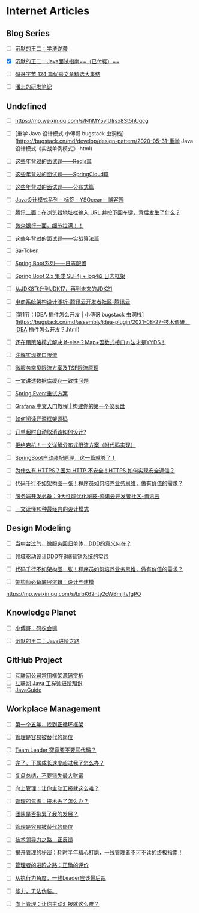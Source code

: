# Internet Articles

## Blog Series

- [ ] [沉默的王二：学渣逆袭](https://javabetter.cn/sidebar/sanfene/nixi.html)
- [x] [沉默的王二：Java面试指南==（已付费）==](https://www.yuque.com/itwanger/gykdzg)
- [ ] [码哥字节 124 篇优秀文章精选大集结](https://mp.weixin.qq.com/s/e0A5ERDUbUhGNTTBSwkd5g)
- [ ] [潘志的研发笔记](https://mp.weixin.qq.com/s/7mYt8rYNlF-UjATxSgaltQ)



## Undefined

- [ ] https://mp.weixin.qq.com/s/NfiMY5vlUIrsx8St5hUqcg





- [ ] [重学 Java 设计模式 小傅哥 bugstack 虫洞栈](https://bugstack.cn/md/develop/design-pattern/2020-05-31-重学 Java 设计模式《实战单例模式》.html)

- [ ] [这些年背过的面试题——Redis篇](https://mp.weixin.qq.com/s/8-Lf5KiyclW77uQwrYDTCw)

  

- [ ] [这些年背过的面试题——SpringCloud篇](https://mp.weixin.qq.com/s/KetCuZNb9jR0HSY7Jqh0NA)

- [ ] [这些年背过的面试题——分布式篇](https://mp.weixin.qq.com/s/jVKgmbvha6Q-iNxvVzg3nw)

- [ ] [Java设计模式系列 - 标签 - YSOcean - 博客园](https://www.cnblogs.com/ysocean/tag/Java设计模式系列/)

- [ ] [腾讯二面：在浏览器地址栏输入 URL 并按下回车键，背后发生了什么？](https://mp.weixin.qq.com/s/XoMKQxf42gyVa60RgqSnyQ)

- [ ] [微众银行一面，细节拉满！！](https://mp.weixin.qq.com/s/ygCLEknWORwME_hlp79bRQ)

- [ ] [这些年背过的面试题——实战算法篇](https://mp.weixin.qq.com/s/IEzcsHn6SaoS96F1gTKcJQ)

- [ ] [Sa-Token](https://mp.weixin.qq.com/s/NVsX_vbTwpCP8HA2PuFBBg)

- [ ] [Spring Boot系列——日志配置](https://www.cnblogs.com/bigdataZJ/p/springboot-log.html)

- [ ] [Spring Boot 2.x 集成 SLF4j + log4j2 日志框架](https://blog.csdn.net/wangmx1993328/article/details/117634140)

- [ ] [从JDK8飞升到JDK17，再到未来的JDK21](https://www.zhihu.com/tardis/zm/art/585377119?source_id=1005)

- [ ] [电商系统架构设计浅析-腾讯云开发者社区-腾讯云](https://cloud.tencent.com/developer/article/2367141)

- [ ] [第1节：IDEA 插件怎么开发 | 小傅哥 bugstack 虫洞栈](https://bugstack.cn/md/assembly/idea-plugin/2021-08-27-技术调研，IDEA 插件怎么开发？.html)

- [ ] [还在用策略模式解决 if-else？Map+函数式接口方法才是YYDS！](https://mp.weixin.qq.com/s/_RYlpoR9DFlE6FNDXm-O4A)

  

- [ ] [注解实现接口限流](https://mp.weixin.qq.com/s/wtYlRDEpPU3Eubvfp4CxVw)

- [ ] [微服务常见限流方案及TSF限流原理](https://mp.weixin.qq.com/s/8ninOnkNXKytoflRAzCYBw)

- [ ] [一文讲透数据库缓存一致性问题](https://mp.weixin.qq.com/s/HilTpiLm5VKp5pbhd-K9uQ)



- [ ] [Spring Event重试方案](https://mp.weixin.qq.com/s/uFroH2fz2Atp36BtWuX8eQ)
- [ ] [Grafana 中文入门教程 | 构建你的第一个仪表盘](https://mp.weixin.qq.com/s?__biz=MzI3MTI2NzkxMA==&mid=2247494567&idx=1&sn=caadacf2231c1ed3be624c9f79fa404f)
- [ ] [如何阅读开源框架源码](https://mp.weixin.qq.com/s?__biz=MzIzOTU0NTQ0MA==&mid=2247536752&idx=1&sn=4a06275978029ecc480dd25b27d84312&chksm=e833e6521bd8b448d8d385a3fab1e264847c2bce9f1e1479a148ec6422921b22fe082994a380&scene=132&exptype=timeline_recommend_article_extendread_samebiz#wechat_redirect)
- [ ] [订单超时自动取消该如何设计?](https://mp.weixin.qq.com/s/vnKaDanwdTYdFzl0Xl1eyg)
- [ ] [拒绝宕机！一文详解分布式限流方案（附代码实现）](https://mp.weixin.qq.com/s/exRDMbNwoA0nB2GWNCWQ_Q)
- [ ] [SpringBoot自动装配原理，这一篇就够了！](https://mp.weixin.qq.com/s/f6oED1hbiWat_0HOwxgfnA)
- [ ] [为什么有 HTTPS？因为 HTTP 不安全！HTTPS 如何实现安全通信？](https://mp.weixin.qq.com/s/-zuloBmzdKCsP02umc2efg)
- [ ] [代码千行不如架构图一张！程序员如何培养业务思维，做有价值的需求？](https://mp.weixin.qq.com/s/jepmmvy0-I2ba30g42Qacg)
- [ ] [服务端开发必备：9大性能优化秘技-腾讯云开发者社区-腾讯云](https://cloud.tencent.com/developer/article/2442205)
- [ ] [一文读懂10种最经典的设计模式](https://mp.weixin.qq.com/s/Vo8IKRZ3RTHclI21x28bSw)

## Design Modeling

- [ ] [当中台过气，微服务回归单体，DDD的意义何在？](https://mp.weixin.qq.com/s/izLddcVkGx94LoJmFSzR4A)

- [ ] [领域驱动设计DDD在B端营销系统的实践](https://mp.weixin.qq.com/s/Iyk48w8vbzofIrzKBwLCAQ)
- [ ] [代码千行不如架构图一张！程序员如何培养业务思维，做有价值的需求？](https://mp.weixin.qq.com/s/jepmmvy0-I2ba30g42Qacg)

- [ ] [架构师必备底层逻辑：设计与建模](https://mp.weixin.qq.com/s/un3JRdel2qYuUuw0x7lpSA)

https://mp.weixin.qq.com/s/brbK62nty2cWBmjitvfgPQ

## Knowledge Planet

- [ ] [小傅哥：码农会锁](https://public.zsxq.com/groups/48411118851818.html?coupon_code=uijqbox5&group_id=48411118851818&inviter_id=241858242255511&inviter_sid=a1wvb00al4&keyword=09hMHNMEh&type=group)
- [ ] [沉默的王二：Java进阶之路](https://public.zsxq.com/groups/15522885221412.html?coupon_code=bni8q9kv&group_id=15522885221412&inviter_id=544458442155514&inviter_sid=a1w9zlo001&keyword=0fJnHVmqQ&type=group)


## GitHub Project

- [ ] [互联网公司常用框架源码赏析](https://github.com/doocs/source-code-hunter/tree/main)
- [ ] [互联网 Java 工程师进阶知识](https://github.com/doocs/advanced-java)
- [ ] [JavaGuide](https://github.com/Snailclimb/JavaGuide?tab=readme-ov-file)

## Workplace Management

- [ ] [第一个五年，找到正循环框架](https://mp.weixin.qq.com/s/k_yzZtpZDl-IiBaeFCEpYA)
- [ ] [管理是容易被替代的岗位](https://mp.weixin.qq.com/s/1OZmnZwpWuO52yWQEe7U9g)

- [ ] [Team Leader 究竟要不要写代码？](https://mp.weixin.qq.com/s/rTGK3Lso9-B6VMkj7_y2Dw)

- [ ] [完了，下属成长速度超过我了怎么办？](https://mp.weixin.qq.com/s?__biz=Mzg2MzcyODQ5MQ==&mid=2247485322&idx=1&sn=099791f435dbcfbfef44057bc6595f86&chksm=ce75618ef902e898df85c2637d06baae96dd5684c419711bdff32f1a29ca2c0e3299328289a8&token=766785815&lang=zh_CN&scene=21#wechat_redirect)

- [ ] [复盘总结，不要错失最大财富](https://mp.weixin.qq.com/s?__biz=Mzg2MzcyODQ5MQ==&mid=2247486392&idx=1&sn=e63e008e0838d75df0f067bed0cc72c3&chksm=ce756dbcf902e4aa3e48ab92bcd254527edc4cea6b7a64d1abe01300b2b850cacc534439ef77&token=1460174545&lang=zh_CN&scene=21#wechat_redirect)

- [ ] [向上管理：让你主动汇报就这么难？](https://mp.weixin.qq.com/s/FMiDF7kKSoPPH5WUy4Vxow)
- [ ] [管理的焦虑：技术丢了怎么办？](https://mp.weixin.qq.com/s/LH-1g37BpA0C-ad7M1wp3A)

- [ ] [团队是否拖累了我的发展？](https://mp.weixin.qq.com/s/6IowCABbE3Je5FIvuwHrgQ)

- [ ] [管理是容易被替代的岗位](https://mp.weixin.qq.com/s/1OZmnZwpWuO52yWQEe7U9g)

- [ ] [技术领导力之路 - 正反馈](https://mp.weixin.qq.com/s/ZgIiqwKDE9iYArc4aYRfTA)

- [ ] [揭开管理的秘密：耗时半年精心打磨，一线管理者不可不读的终极指南！](https://mp.weixin.qq.com/s/Eluy6hc3jUHdZfdjEEJWpA)

- [ ] [管理者的进阶之路：正确的评价](https://mp.weixin.qq.com/s/4APCJVcxyiKj5Xe4ns2PVw)

- [ ] [从执行力角度，一线Leader应该最后裁](https://mp.weixin.qq.com/s/2XXLMCGd3u2s4qW63e0dzw)
- [ ] [能力，无法伪装。](https://mp.weixin.qq.com/s/onJUj9jvuZ_2fgUO4kI3XQ)
- [ ] [向上管理：让你主动汇报就这么难？](https://mp.weixin.qq.com/s/AXeS9TvXEFdoQE-8_od8hQ)

